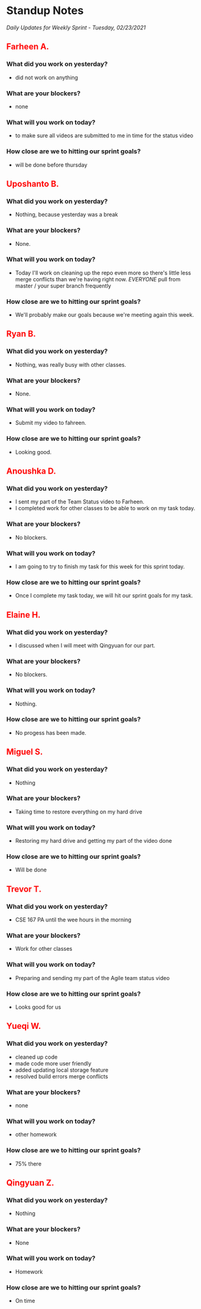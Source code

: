 # Standup Notes

_Daily Updates for Weekly Sprint - Tuesday, 02/23/2021_

## <span style="color: red;">Farheen A.</span>

### What did you work on yesterday?

- did not work on anything

### What are your blockers?

- none

### What will you work on today?

- to make sure all videos are submitted to me in time for the status video

### How close are we to hitting our sprint goals?

- will be done before thursday

## <span style="color: red;">Uposhanto B.</span>

### What did you work on yesterday?

- Nothing, because yesterday was a break

### What are your blockers?

- None.

### What will you work on today?

- Today I'll work on cleaning up the repo even more so there's little less merge conflicts than we're having right now. _EVERYONE_ pull from master / your super branch frequently

### How close are we to hitting our sprint goals?

- We'll probably make our goals because we're meeting again this week.

## <span style="color: red;">Ryan B.</span>

### What did you work on yesterday?

- Nothing, was really busy with other classes.

### What are your blockers?

- None.

### What will you work on today?

- Submit my video to fahreen.

### How close are we to hitting our sprint goals?

- Looking good.

## <span style="color: red;">Anoushka D.</span>

### What did you work on yesterday?

- I sent my part of the Team Status video to Farheen.
- I completed work for other classes to be able to work on my task today.

### What are your blockers?

- No blockers.

### What will you work on today?

- I am going to try to finish my task for this week for this sprint today.

### How close are we to hitting our sprint goals?

- Once I complete my task today, we will hit our sprint goals for my task.

## <span style="color: red;">Elaine H.</span>

### What did you work on yesterday?

- I discussed when I will meet with Qingyuan for our part.

### What are your blockers?

- No blockers.

### What will you work on today?

- Nothing.

### How close are we to hitting our sprint goals?

- No progess has been made.

## <span style="color: red;">Miguel S.</span>

### What did you work on yesterday?

- Nothing

### What are your blockers?

- Taking time to restore everything on my hard drive

### What will you work on today?

- Restoring my hard drive and getting my part of the video done

### How close are we to hitting our sprint goals?

- Will be done

## <span style="color: red;">Trevor T.</span>

### What did you work on yesterday?

- CSE 167 PA until the wee hours in the morning

### What are your blockers?

- Work for other classes

### What will you work on today?

- Preparing and sending my part of the Agile team status video

### How close are we to hitting our sprint goals?

- Looks good for us

## <span style="color: red;">Yueqi W.</span>

### What did you work on yesterday?

- cleaned up code
- made code more user friendly
- added updating local storage feature
- resolved build errors merge conflicts

### What are your blockers?

- none

### What will you work on today?

- other homework

### How close are we to hitting our sprint goals?

- 75% there

## <span style="color: red;">Qingyuan Z.</span>

### What did you work on yesterday?

- Nothing

### What are your blockers?

- None

### What will you work on today?

- Homework

### How close are we to hitting our sprint goals?

- On time

